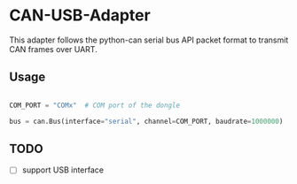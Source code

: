 # CAN-USB-Adapter

This adapter follows the python-can serial bus API packet format to transmit CAN frames over UART.

## Usage

```Python

COM_PORT = "COMx"  # COM port of the dongle

bus = can.Bus(interface="serial", channel=COM_PORT, baudrate=1000000)
```

## TODO

- [ ] support USB interface

